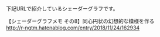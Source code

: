 下記URLで紹介しているシェーダーグラフです。<br>

【シェーダーグラフメモ その8】同心円状の幻想的な模様を作る
<br>
http://r-ngtm.hatenablog.com/entry/2018/11/24/162934